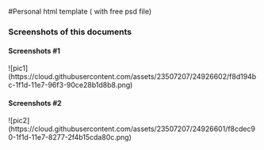 
<p> #Personal html template ( with free psd file) </p>

<h3>Screenshots of this documents</h3>

<h4>Screenshots #1 </h4>
![pic1](https://cloud.githubusercontent.com/assets/23507207/24926602/f8d194bc-1f1d-11e7-96f3-90ce28b1d8b8.png)

<h4>Screenshots #2 </h4>
![pic2](https://cloud.githubusercontent.com/assets/23507207/24926601/f8cdec90-1f1d-11e7-8277-2f4b15cda80c.png)


